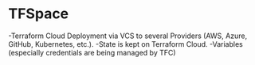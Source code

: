 # TFSpace

-Terraform Cloud Deployment via VCS to several Providers (AWS, Azure, GitHub, Kubernetes, etc.).
-State is kept on Terraform Cloud.
-Variables (especially credentials are being managed by TFC)

